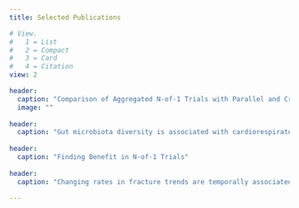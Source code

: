 ```yaml
---
title: Selected Publications

# View.
#   1 = List
#   2 = Compact
#   3 = Card
#   4 = Citation
view: 2

header: 
  caption: "Comparison of Aggregated N-of-1 Trials with Parallel and Crossover Randomized Controlled Trials Using Simulation Studies"
  image: ""
  
header: 
  caption: "Gut microbiota diversity is associated with cardiorespiratory fitness in post‐primary treatment breast cancer survivors"
 
header: 
  caption: "Finding Benefit in N-of-1 Trials"
 
header: 
  caption: "Changing rates in fracture trends are temporally associated with declining testing and treatment: reality or ecologic fallacy?"
  
---
```

